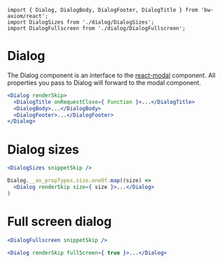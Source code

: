 ```imports
import { Dialog, DialogBody, DialogFooter, DialogTitle } from 'bw-axiom/react';
import DialogSizes from './dialog/DialogSizes';
import DialogFullscreen from './dialog/DialogFullscreen';
```


# Dialog

The Dialog component is an interface to the [react-modal](https://github.com/reactjs/react-modal) component. All properties you pass to Dialog will forward to the modal component.

```jsx
<Dialog renderSkip>
  <DialogTitle onRequestClose={ Function }>...</DialogTitle>
  <DialogBody>...</DialogBody>
  <DialogFooter>...</DialogFooter>
</Dialog>
```


# Dialog sizes

```jsx
<DialogSizes snippetSkip />
```

```jsx
Dialog.__ax_propTypes.size.oneOf.map((size) => 
  <Dialog renderSkip size={ size }>...</Dialog>
)
```


# Full screen dialog

```jsx
<DialogFullscreen snippetSkip />
```

```jsx
<Dialog renderSkip fullScreen={ true }>...</Dialog>
```
